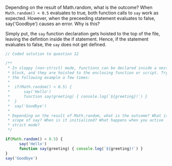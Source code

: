 Depending on the result of Math.random, what is the outcome? When `Math.random() < 0.5` evaluates to true, both function calls to `say` work as expected.
However, when the preceeding statement evaluates to false, say('Goodbye') causes an error. Why is this?

Simply put, the `say` function declaration gets hoisted to the top of the file, leaving the defintion inside the if statement. Hence, if the statement evaluates 
to false, the `say` does not get defined.

```javascript
// Coded solution to question 12

/**
 * In sloppy (non-strict) mode, functions can be declared inside a nested
 * block, and they are hoisted to the enclosing function or script. Try out
 * the following example a few times:
 * 
 *  if(Math.random() < 0.5) {
 *      say('Hello')
 *      function say(greeting) { console.log(`${greeting}!`) }
 *  }
 *  say('Goodbye')
 * 
 * Depending on the result of Math.random, what is the outcome? What is the
 * scope of say? When is it initialized? What happens when you active 
 * strict mode?
 */

if(Math.random() < 0.5) {
      say('Hello')
      function say(greeting) { console.log(`${greeting}!`) }
}
say('Goodbye')
```
